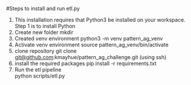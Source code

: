 #Steps to install and run etl.py
1. This installation requires that Python3 be installed on your workspace. Step 1 is to install Python
2. Create new folder 
  mkdir <foldername>
3. Created venv environment 
  python3 -m venv pattern_ag_venv
4. Activate venv environment
  source pattern_ag_venv/bin/activate
5. clone repository
  git clone git@github.com:kmayhue/pattern_ag_challenge.git (using ssh)
6. install the required packages
  pip install -r requirements.txt
7. Run the etl pipeline  
  python scripts/etl.py
